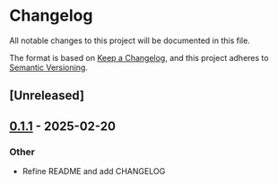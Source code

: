 # Changelog

All notable changes to this project will be documented in this file.

The format is based on [Keep a Changelog](https://keepachangelog.com/en/1.0.0/),
and this project adheres to [Semantic Versioning](https://semver.org/spec/v2.0.0.html).

## [Unreleased]

## [0.1.1](https://github.com/AllenDang/volcengine-rs/compare/v0.1.0...v0.1.1) - 2025-02-20

### Other

- Refine README and add CHANGELOG
